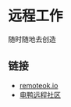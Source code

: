 # 远程工作

随时随地去创造

## 链接

- [remoteok.io](https://remoteok.io/remote-jobs)
- [电鸭远程社区](https://eleduck.com/)